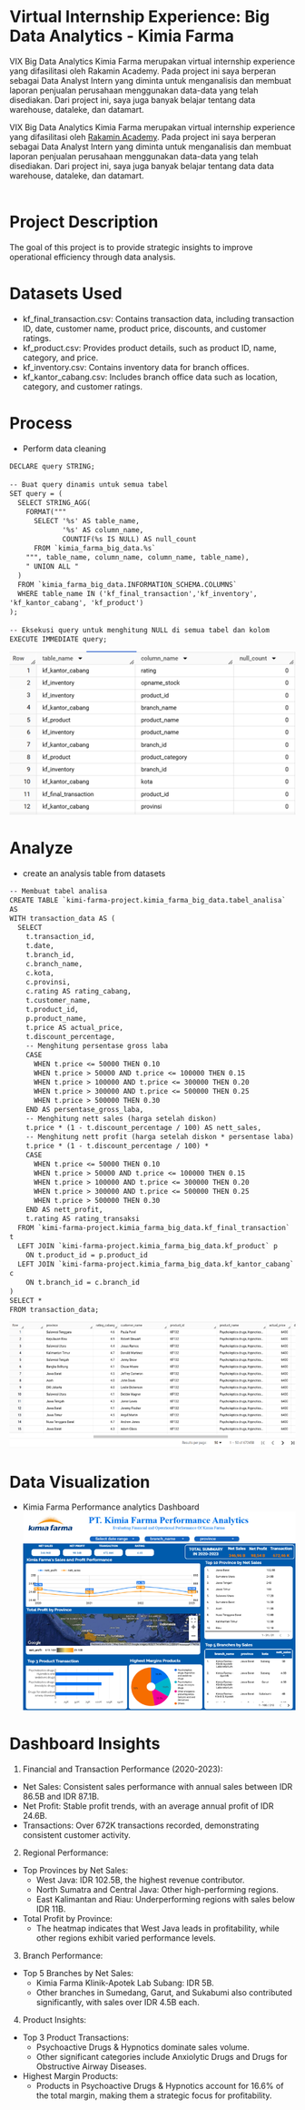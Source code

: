 # Virtual Internship Experience: Big Data Analytics - Kimia Farma
VIX Big Data Analytics Kimia Farma merupakan virtual internship experience yang difasilitasi oleh Rakamin Academy. Pada project ini saya berperan sebagai Data Analyst Intern yang diminta untuk menganalisis dan membuat laporan penjualan perusahaan menggunakan data-data yang telah disediakan. Dari project ini, saya juga banyak belajar tentang data warehouse, dataleke, dan datamart.

VIX Big Data Analytics Kimia Farma merupakan virtual internship experience yang difasilitasi oleh [Rakamin Academy](https://www.rakamin.com/virtual-internship-experience/kimiafarma-big-data-analytics-virtual-internship-program). Pada project ini saya berperan sebagai Data Analyst Intern yang diminta untuk menganalisis dan membuat laporan penjualan perusahaan menggunakan data-data yang telah disediakan. Dari project ini, saya juga banyak belajar tentang data data warehouse, dataleke, dan datamart. <br>
<br>
# Project Description
The goal of this project is to provide strategic insights to improve operational efficiency through data analysis.
# Datasets Used
- kf_final_transaction.csv: Contains transaction data, including transaction ID, date, customer name, product price, discounts, and customer ratings.
- kf_product.csv: Provides product details, such as product ID, name, category, and price.
- kf_inventory.csv: Contains inventory data for branch offices.
- kf_kantor_cabang.csv: Includes branch office data such as location, category, and customer ratings.
  
# Process
- Perform data cleaning
```{r}
DECLARE query STRING;

-- Buat query dinamis untuk semua tabel
SET query = (
  SELECT STRING_AGG(
    FORMAT("""
      SELECT '%s' AS table_name, 
             '%s' AS column_name, 
             COUNTIF(%s IS NULL) AS null_count
      FROM `kimia_farma_big_data.%s`
    """, table_name, column_name, column_name, table_name),
    " UNION ALL "
  )
  FROM `kimia_farma_big_data.INFORMATION_SCHEMA.COLUMNS`
  WHERE table_name IN ('kf_final_transaction','kf_inventory', 'kf_kantor_cabang', 'kf_product')
);

-- Eksekusi query untuk menghitung NULL di semua tabel dan kolom
EXECUTE IMMEDIATE query;
```
![](https://github.com/hasbimaulanaa/Portoflio/blob/main/null.png)

# Analyze
- create an analysis table from datasets
```{r}
-- Membuat tabel analisa
CREATE TABLE `kimi-farma-project.kimia_farma_big_data.tabel_analisa` AS
WITH transaction_data AS (
  SELECT 
    t.transaction_id,
    t.date,
    t.branch_id,
    c.branch_name,
    c.kota,
    c.provinsi,
    c.rating AS rating_cabang,
    t.customer_name,
    t.product_id,
    p.product_name,
    t.price AS actual_price,
    t.discount_percentage,
    -- Menghitung persentase gross laba
    CASE
      WHEN t.price <= 50000 THEN 0.10
      WHEN t.price > 50000 AND t.price <= 100000 THEN 0.15
      WHEN t.price > 100000 AND t.price <= 300000 THEN 0.20
      WHEN t.price > 300000 AND t.price <= 500000 THEN 0.25
      WHEN t.price > 500000 THEN 0.30
    END AS persentase_gross_laba,
    -- Menghitung nett sales (harga setelah diskon)
    t.price * (1 - t.discount_percentage / 100) AS nett_sales,
    -- Menghitung nett profit (harga setelah diskon * persentase laba)
    t.price * (1 - t.discount_percentage / 100) *
    CASE
      WHEN t.price <= 50000 THEN 0.10
      WHEN t.price > 50000 AND t.price <= 100000 THEN 0.15
      WHEN t.price > 100000 AND t.price <= 300000 THEN 0.20
      WHEN t.price > 300000 AND t.price <= 500000 THEN 0.25
      WHEN t.price > 500000 THEN 0.30
    END AS nett_profit,
    t.rating AS rating_transaksi
  FROM `kimi-farma-project.kimia_farma_big_data.kf_final_transaction` t
  LEFT JOIN `kimi-farma-project.kimia_farma_big_data.kf_product` p
    ON t.product_id = p.product_id
  LEFT JOIN `kimi-farma-project.kimia_farma_big_data.kf_kantor_cabang` c
    ON t.branch_id = c.branch_id
)
SELECT *
FROM transaction_data;

```
![](https://github.com/hasbimaulanaa/Portoflio/blob/main/hasil3.png)

# Data Visualization
- Kimia Farma Performance analytics Dashboard
![](https://github.com/hasbimaulanaa/Portoflio/blob/main/hasil%204.png)

# Dashboard Insights
1. Financial and Transaction Performance (2020-2023):
- Net Sales: Consistent sales performance with annual sales between IDR 86.5B and IDR 87.1B.
- Net Profit: Stable profit trends, with an average annual profit of IDR 24.6B.
- Transactions: Over 672K transactions recorded, demonstrating consistent customer activity.
2. Regional Performance:
- Top Provinces by Net Sales:
  * West Java: IDR 102.5B, the highest revenue contributor.
  * North Sumatra and Central Java: Other high-performing regions.
  * East Kalimantan and Riau: Underperforming regions with sales below IDR 11B.
- Total Profit by Province:
  * The heatmap indicates that West Java leads in profitability, while other regions exhibit varied performance levels.
3. Branch Performance:
- Top 5 Branches by Net Sales:
  * Kimia Farma Klinik-Apotek Lab Subang: IDR 5B.
  * Other branches in Sumedang, Garut, and Sukabumi also contributed significantly, with sales over IDR 4.5B each.
4. Product Insights:
- Top 3 Product Transactions:
  * Psychoactive Drugs & Hypnotics dominate sales volume.
  * Other significant categories include Anxiolytic Drugs and Drugs for Obstructive Airway Diseases.
-  Highest Margin Products:
   * Products in Psychoactive Drugs & Hypnotics account for 16.6% of the total margin, making them a strategic focus for profitability.
  
